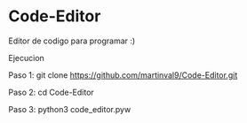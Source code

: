 # Code-Editor
Editor de codigo para programar :)

Ejecucion

Paso 1:
git clone https://github.com/martinval9/Code-Editor.git

Paso 2:
cd Code-Editor

Paso 3:
python3 code_editor.pyw
